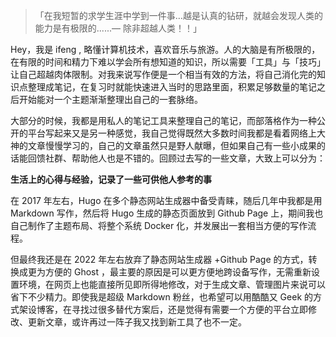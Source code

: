 > 「在我短暂的求学生涯中学到一件事…越是认真的钻研，就越会发现人类的能力是有极限的......— 除非超越人类！！」

Hey，我是 ifeng , 略懂计算机技术，喜欢音乐与旅游。人的大脑是有所极限的，在有限的时间和精力下难以学会所有想知道的知识，所以需要「工具」与「技巧」让自己超越肉体限制。对我来说写作便是一个相当有效的方法，将自己消化完的知识点整理成笔记，在复习时就能快速进入当时的思路里面，积累足够数量的笔记之后开始能对一个主题渐渐整理出自己的一套脉络。

大部分的时候，我都是用私人的笔记工具来整理自己的笔记，而部落格作为一种公开的平台写起来又是另一种感觉，我自己觉得既然大多数时间我都是看着网络上大神的文章慢慢学习的，自己的文章虽然只是野人献曝，但如果自己有一些小成果的话能回馈社群、帮助他人也是不错的。回顾过去写的一些文章，大致上可以分为：

**生活上的心得与经验，记录了一些可供他人参考的事**

在 2017 年左右，Hugo 在多个静态网站生成器中备受青睐，随后几年中我都是用 Markdown 写作，然后将 Hugo 生成的静态页面放到 Github Page 上，期间我也自己制作了主题布局、将整个系统 Docker 化，并发展出一套相当方便的写作流程。

但最终我还是在 2022 年左右放弃了静态网站生成器 +Github Page 的方式，转换成更为方便的 Ghost ，最主要的原因是可以更方便地跨设备写作，无需重新设置环境，在网页上也能直接所见即所得地修改，对于生成文章、管理图片来说可以省下不少精力。即使我是超级 Markdown 粉丝，也希望可以用酷酷又 Geek 的方式架设博客，在寻找过很多替代方案后，还是觉得有需要一个方便的平台立即修改、更新文章，或许再过一阵子我又找到新工具了也不一定。
